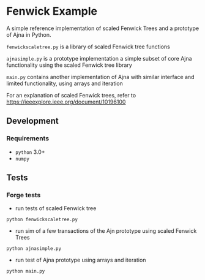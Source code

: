 # Fenwick Example

A simple reference implementation of scaled Fenwick Trees and a prototype of Ajna in Python.

`fenwickscaletree.py` is a library of scaled Fenwick tree functions

`ajnasimple.py` is a prototype implementation a simple subset of core Ajna functionality using the scaled Fenwick tree library

`main.py` contains another implementation of Ajna with similar interface and limited functionality, using arrays and iteration

For an explanation of scaled Fenwick trees, refer to https://ieeexplore.ieee.org/document/10196100

## Development
### Requirements
- `python` 3.0+
- `numpy`


## Tests
### Forge tests
- run tests of scaled Fenwick tree
```
python fenwickscaletree.py
```

- run sim of a few transactions of the Ajn prototype using scaled Fenwick Trees
```
python ajnasimple.py
```

- run test of Ajna prototype using arrays and iteration
```
python main.py
```
